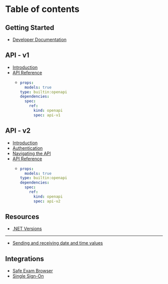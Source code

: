 # Table of contents

## Getting Started

* [Developer Documentation](README.md)

## API - v1

* [Introduction](api-v1/introduction.md)
* [API Reference](api-v1/api-reference/README.md)
  * ```yaml
    props:
      models: true
    type: builtin:openapi
    dependencies:
      spec:
        ref:
          kind: openapi
          spec: api-v1
    ```

## API - v2

* [Introduction](api-v2/introduction.md)
* [Authentication](api-v2/authentication.md)
* [Navigating the API](api-v2/navigating-the-api.md)
* [API Reference](api-v2/api-reference/README.md)
  * ```yaml
    props:
      models: true
    type: builtin:openapi
    dependencies:
      spec:
        ref:
          kind: openapi
          spec: api-v2
    ```

## Resources

* [.NET Versions](dotnet-versions.md)

***

* [Sending and receiving date and time values](sending-and-receiving-date-and-time-values.md)

## Integrations

* [Safe Exam Browser](integrations/safe-exam-browser.md)
* [Single Sign-On](integrations/single-sign-on.md)
